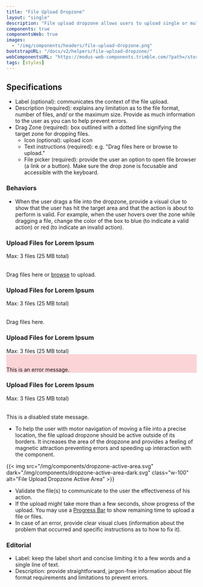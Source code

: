 ```yaml
---
title: "File Upload Dropzone"
layout: "single"
description: "File upload dropzone allows users to upload single or multiple files to the application by dragging and dropping."
components: true
componentsWeb: true
images:
  - "/img/components/headers/file-upload-dropzone.png"
bootstrapURL: "/docs/v2/helpers/file-upload-dropzone/"
webComponentsURL: "https://modus-web-components.trimble.com/?path=/story/components-file-dropzone--default"
tags: [styles]
---
```


## Specifications

- Label (optional): communicates the context of the file upload.
- Description (required): explains any limitation as to the file format, number of files, and/ or the maximum size. Provide as much information to the user as you can to help prevent errors.
- Drag Zone (required): box outlined with a dotted line signifying the target zone for dropping files.
  - Icon (optional): upload icon
  - Text instructions (required): e.g. "Drag files here or browse to upload."
  - File picker (required): provide the user an option to open file browser (a link or a button). Make sure the drop zone is focusable and accessible with the keyboard.

### Behaviors

- When the user drags a file into the dropzone, provide a visual clue to show that the user has hit the target area and that the action is about to perform is valid. For example, when the user hovers over the zone while dragging a file, change the color of the box to blue (to indicate a valid action) or red (to indicate an invalid action).

<style>
.file-drop-zone.bg-danger {
  background-color: var(--Red-Red-Pale, #FBD4D7) !important;
  border-color: #ab1f26 !important;
}

html[data-bs-theme="dark"] {
  .file-drop-zone div,
  .file-drop-zone svg {
    color: #fff !important;
  }
  .file-drop-zone.bg-danger {
    background-color:  rgba(218, 33, 44, 0.20) !important;
    border-color: var(--Red-Red, #DA212C) !important;
    color: #fff !important;
  }
}
</style>

<div class="p-3 bg-secondary bg-opacity-10 mb-3">
<h3>Upload Files for Lorem Ipsum</h3>
<div class="small fw-bold">Max: 3 files (25 MB total)</div>

<div class="file-drop-zone w-75 bg-secondary bg-opacity-10 mt-1">
  <div class="mt-5 text-center h1">
  <svg class="" width="32" height="32" fill="currentColor"><use xlink:href="/modus-solid-icons.svg#cloud-upload" /></svg>
  </div>
  <div class="mb-5 text-center text-body">
    Drag files here or <a class="text-underline" href="#">browse</a> to upload.
  </div>
</div>
</div>

<div class="p-3 bg-secondary bg-opacity-10 mb-3">
<h3>Upload Files for Lorem Ipsum</h3>
<div class="small fw-bold">Max: 3 files (25 MB total)</div>

<div class="file-drop-zone w-75 bg-primary bg-opacity-10 mt-1 border-primary">
  <div class="mt-5 text-center h1">
  <svg class="text-primary" width="32" height="32" fill="currentColor"><use xlink:href="/modus-solid-icons.svg#cloud-upload" /></svg>
  </div>
  <div class="mb-5 text-center text-primary">
    Drag files here.
  </div>
</div>
</div>

<div class="p-3 bg-secondary bg-opacity-10 mb-3">
<h3>Upload Files for Lorem Ipsum</h3>
<div class="small fw-bold">Max: 3 files (25 MB total)</div>

<div class="file-drop-zone w-75 bg-danger bg-opacity-10 mt-1 border-danger">
  <div class="mt-5 text-center h1">
  <svg class="text-danger" width="32" height="32" fill="currentColor"><use xlink:href="/modus-solid-icons.svg#cloud-upload" /></svg>
  </div>
  <div class="mb-5 text-center text-danger">
    This is an error message.
  </div>
</div>
</div>

<div class="p-3 bg-secondary bg-opacity-10 mb-3">
<h3>Upload Files for Lorem Ipsum</h3>
<div class="small fw-bold">Max: 3 files (25 MB total)</div>

<div class="file-drop-zone disabled w-75 bg-opacity-10 mt-1">
  <div class="mt-5 text-center h1">
  <svg class="text-body opacity-25" width="32" height="32" fill="currentColor"><use xlink:href="/modus-solid-icons.svg#cloud-upload" /></svg>
  </div>
  <div class="mb-5 text-center">
    This is a disabled state message.
  </div>
</div>
</div>

- To help the user with motor navigation of moving a file into a precise location, the file upload dropzone should be active outside of its borders. It increases the area of the dropzone and provides a feeling of magnetic attraction preventing errors and speeding up interaction with the component.

{{< img src="/img/components/dropzone-active-area.svg" dark="/img/components/dropzone-active-area-dark.svg" class="w-100" alt="File Upload Dropzone Active Area" >}}

- Validate the file(s) to communicate to the user the effectiveness of his action.
- If the upload might take more than a few seconds, show progress of the upload. You may use a [Progress Bar](/components/web/progress-bars/) to show remaining time to upload a file or files.
- In case of an error, provide clear visual clues (information about the problem that occurred and specific instructions as to how to fix it).

### Editorial

- Label: keep the label short and concise limiting it to a few words and a single line of text.
- Description: provide straightforward, jargon-free information about file format requirements and limitations to prevent errors.
